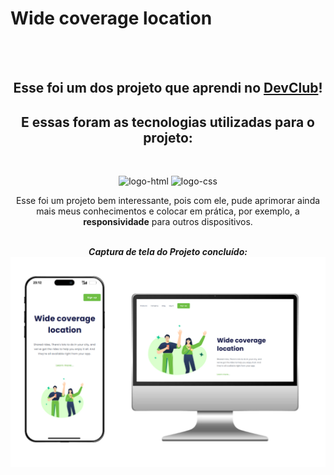 <h1>Wide coverage location</h1>
<br>
<br>
<h2 align="center">Esse foi um dos projeto que aprendi no <a href="https://rodolfomori.com.br/devclub">DevClub</a>!</h2>

<h2 align="center">E essas foram as tecnologias utilizadas para o projeto:</h2>
<br>
  <p align="center">
    <img src="https://img.shields.io/badge/HTML-239120?style=for-the-badge&logo=html5&logoColor=white" alt="logo-html">
    <img src="https://img.shields.io/badge/CSS3-1572B6?style=for-the-badge&logo=css3&logoColor=white" alt="logo-css">
  </p>

<p align="center">Esse foi um projeto bem interessante, pois com ele, pude aprimorar ainda mais meus conhecimentos e colocar em prática, por exemplo, a <b>responsividade</b> para outros dispositivos.
<br>
<br>
<p align="center"><i><b>Captura de tela do Projeto concluído:</i></b>
<img src="https://github.com/fabiorodbarroso/Wide-coverage-location/blob/master/assets/meu%20projeto%20devclub.png?raw=true">
